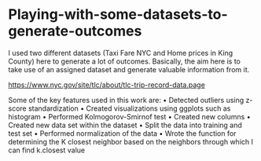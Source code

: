 # Playing-with-some-datasets-to-generate-outcomes
I used two different datasets (Taxi Fare NYC and Home prices in King County) here to generate a lot of outcomes. Basically, the aim here is to take use of an assigned dataset and generate valuable information from it.

https://www.nyc.gov/site/tlc/about/tlc-trip-record-data.page

Some of the key features used in this work are: 
• Detected outliers using z-score standardization
• Created visualizations using ggplots such as histogram
• Performed Kolmogorov-Smirnof test
• Created new columns
• Created new data set within the dataset
• Split the data into training and test set
• Performed normalization of the data
• Wrote the function for determining the K closest neighbor based on the neighbors through which I can find k.closest value
